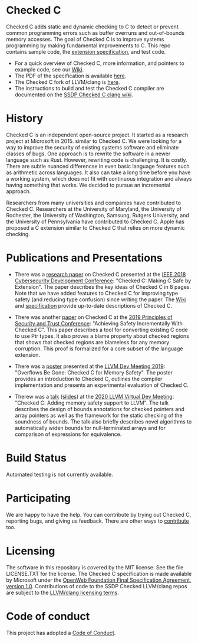 # Checked C

Checked C adds static and dynamic checking to C to detect or prevent common programming
errors such as buffer overruns and out-of-bounds memory accesses.
The goal of Checked C is to improve systems programming by making fundamental improvements to C.
This repo contains
sample code, the  [extension specification](https://github.com/checkedc/checkedc/releases),
and test code.

- For a quick overview of Checked C, more information, and pointers to example code,
  see our [Wiki](https://github.com/checkedc/checkedc/wiki).
- The PDF of the specification is available [here](https://github.com/checkedc/checkedc/releases).
- The Checked C fork of LLVM/clang is
  [here](https://github.com/checkedc/checkedc-llvm-project).
- The instructions to build and test the Checked C compiler are documented on
  the [SSDP Checked C clang wiki](https://github.com/checkedc/checkedc-llvm-project/wiki).

# History

Checked C is an independent open-source project.   It started as a research project at Microsoft in 2015.
similar to Checked C.  We were looking for a way to improve the security of existing systems software and
eliminate classes of bugs.  One approach is to rewrite the software in a newer language such as Rust.
However, rewriting code is challenging.  It is costly.  There are subtle nuanced differencse in even 
basic language features such as arithmetic across languages.  It also can take a long time before you
have a working system, which does not fit with continuous integration and always having something that
works.  We decided to pursue an incremental approach.

Researchers from many universities and companies have contributed to Checked C.   Researchers at the University of Maryland, the University of Rochester, the University of Washington, Samsung, Rutgers University, and the University of Pennsylvania have contributed to Checked C.   Apple has proposed a C extension similar to Checked C that relies on more dynamic checking.

# Publications and Presentations
- There was a [research paper](https://www.microsoft.com/en-us/research/publication/checkedc-making-c-safe-by-extension/) on
Checked C presented at the [IEEE 2018 Cybersecurity Development Conference](https://secdev.ieee.org/2018/home):
"Checked C: Making C Safe by Extension".   The paper describes the key ideas of Checked C in 8 pages. Note that we have added features to Checked C for improving type safety (and reducing type confusion)
since writing the paper.  The [Wiki](https://github.com/checkedc/checkedc/wiki) and [specification](https://github.com/checkedc/checkedc/releases) provide up-to-date descriptions of Checked C.

- There was another [paper](https://www.microsoft.com/en-us/research/uploads/prod/2019/05/checkedc-post2019.pdf)
on Checked C at the [2019 Principles of Security and Trust Conference](http://www.etaps.org/2019/post):
"Achieving Safety Incrementally With Checked C".
This paper describes a tool for converting existing C code to use Ptr types.  It also proves a blame
property about checked regions that shows that checked regions are blameless for any memory corruption.  This proof is formalized for a core subset of the language extension.

- There was a
[poster](https://github.com/checkedc/checkedc/blob/main/papers/presentations/llvmdevmeet2019-checkedc_for_memory_safety.pdf)
presented at the [LLVM Dev Meeting
2019](https://llvm.org/devmtg/2019-10/talk-abstracts.html#post6): "Overflows Be
Gone: Checked C for Memory Safety". The poster provides an introduction to
Checked C, outlines the compiler implementation and presents an experimental
evaluation of Checked C.

- Therew was a [talk](https://youtu.be/EuxAzvtX9CI)
  ([slides](https://github.com/checkedc/checkedc/blob/main/papers/presentations/llvmdevmeet2020-checkedc_adding_memory_safety_to_llvm.pdf))
at the [2020 LLVM Virtual Dev
Meeting](https://llvm.org/devmtg/2020-09/program): "Checked C: Adding memory
safety support to LLVM". The talk describes the design of bounds annotations
for checked pointers and array pointers as well as the framework for the static
checking of the soundness of bounds. The talk also briefly describes novel algorithms
to automatically widen bounds for null-terminated arrays and for comparison of
expressions for equivalence.

# Build Status

Automated testing is not currently available.

# Participating
We are happy to have the help. You can contribute by trying out Checked C,
reporting bugs, and giving us feedback. There are other ways to [contribute](CONTRIBUTING.md) too.

# Licensing
The software in this repository is covered by the MIT license.  See the file LICENSE.TXT for the license.  The
Checked C specification is made available by Microsoft under the [OpenWeb Foundation Final
Specification Agreement, version 1.0](http://www.openwebfoundation.org/legal/the-owf-1-0-agreements/owfa-1-0).
Contributions of code to the SSDP Checked LLVM/clang repos are
subject to the [LLVM/clang licensing terms](https://github.com/checkedc/checkedc-llvm-project/blob/main/clang/LICENSE.TXT).

# Code of conduct

This project has adopted a [Code of Conduct](CODE_OF_CONDUCT.md).
